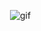  ![gif](https://github.com/donggelaile/UIViewController-AutofitAllSubViews/blob/master/Untitled.gif)